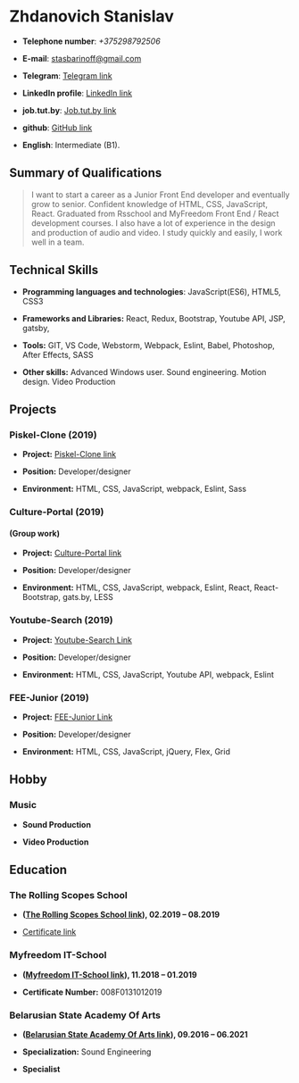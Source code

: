 # Zhdanovich Stanislav

- **Telephone number**: _+375298792506_

- **E-mail**: [stasbarinoff@gmail.com](stasbarinoff@gmail.com)

- **Telegram**: [Telegram link](https://t.me/stasbarinoff)

- **LinkedIn profile**: [LinkedIn link](https://www.linkedin.com/in/stanislav-zhdanovich/)

- **job.tut.by**: [Job.tut.by link](https://jobs.tut.by/resume/e29ad211ff0759e1090039ed1f42795a6e5267)

- **github**: [GitHub link ](https://github.com/Stassras)

- **English**: Intermediate (B1).

## Summary of Qualifications

> I want to start a career as a Junior Front End developer and eventually grow to senior. Confident knowledge of HTML, CSS, JavaScript, React. Graduated from Rsschool and MyFreedom Front End / React development courses. I also have a lot of experience in the design and production of audio and video. I study quickly and easily, I work well in a team.

## Technical Skills

- **Programming languages and technologies**: JavaScript(ES6), HTML5, CSS3

- **Frameworks and Libraries:** React, Redux, Bootstrap, Youtube API, JSP, gatsby,

- **Tools:** GIT, VS Code, Webstorm, Webpack, Eslint, Babel, Photoshop, After Effects, SASS

- **Other skills:** Advanced Windows user. Sound engineering. Motion design. Video Production

## Projects

### Piskel-Clone (2019)

- **Project:** [Piskel-Clone link](https://github.com/Stassras/Piskel-Clone)

- **Position:** Developer/designer

- **Environment:** HTML, CSS, JavaScript, webpack, Eslint, Sass

### Culture-Portal (2019)

#### (Group work)

- **Project:** [Culture-Portal link](https://github.com/Stassras/Culture-portal)

- **Position:** Developer/designer

- **Environment:** HTML, CSS, JavaScript, webpack, Eslint, React, React-Bootstrap, gats.by, LESS

### Youtube-Search (2019)

- **Project:** [Youtube-Search Link](https://github.com/Stassras/Youtube-search)

- **Position:** Developer/designer

- **Environment:** HTML, CSS, JavaScript, Youtube API, webpack, Eslint

### FEE-Junior (2019)

- **Project:** [FEE-Junior Link](https://github.com/Stassras/FEE-Junior)

- **Position:** Developer/designer

- **Environment:** HTML, CSS, JavaScript, jQuery, Flex, Grid

## Hobby

### Music

- **Sound Production**

- **Video Production**

## Education

### The Rolling Scopes School

- **([The Rolling Scopes School link](https://school.rollingscopes.com/)), 02.2019 – 08.2019**

- [Certificate link](https://app.rs.school/certificate/92eb5q8q)

### Myfreedom IT-School

- **([Myfreedom IT-School link](https://myfreedom.by/)), 11.2018 – 01.2019**

- **Certificate Number:** 008F0131012019

### Belarusian State Academy Of Arts

- **([Belarusian State Academy Of Arts link](http://bdam.by/)), 09.2016 – 06.2021**

- **Specialization:** Sound Engineering

- **Specialist**

